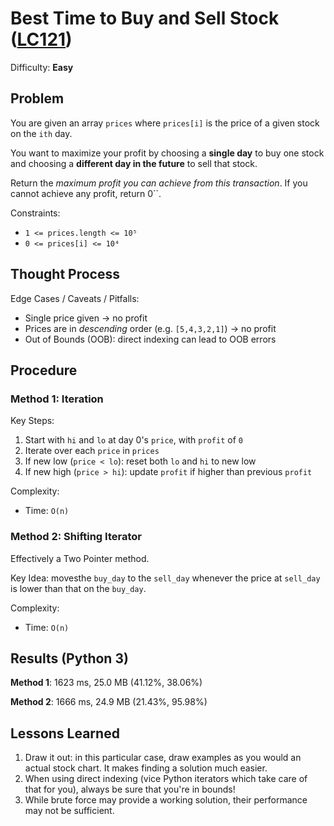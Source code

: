 # Best Time to Buy and Sell Stock ([LC121](https://leetcode.com/problems/best-time-to-buy-and-sell-stock/))
Difficulty: **Easy**

## Problem

You are given an array `prices` where `prices[i]` is the price of a given stock on the `ith` day.

You want to maximize your profit by choosing a **single day** to buy one stock and choosing a **different day in the future** to sell that stock.

Return the *maximum profit you can achieve from this transaction*. If you cannot achieve any profit, return 0``.

Constraints:
- `1 <= prices.length <= 10⁵`
- `0 <= prices[i] <= 10⁴`

## Thought Process

Edge Cases / Caveats / Pitfalls:
- Single price given -> no profit
- Prices are in *descending* order (e.g. `[5,4,3,2,1]`) -> no profit
- Out of Bounds (OOB): direct indexing can lead to OOB errors

## Procedure

### Method 1: Iteration

Key Steps:
1. Start with `hi` and `lo` at day 0's `price`, with `profit` of `0`
2. Iterate over each `price` in `prices`
3. If new low (`price < lo`):  reset both `lo` and `hi` to new low
4. If new high (`price > hi`): update `profit` if higher than previous `profit`

Complexity:
- Time: `O(n)`

### Method 2: Shifting Iterator

Effectively a  Two Pointer method.

Key Idea: movesthe `buy_day` to the `sell_day` whenever the price at `sell_day` is lower than that on the `buy_day`.

Complexity:
- Time: `O(n)`

## Results (Python 3)

**Method 1**:  1623 ms, 25.0 MB (41.12%, 38.06%)

**Method 2**:  1666 ms, 24.9 MB (21.43%, 95.98%)

## Lessons Learned

1. Draw it out: in this particular case, draw examples as you would an actual stock chart.  It makes finding a solution much easier.
2. When using direct indexing (vice Python iterators which take care of that for you), always be sure that you're in bounds!
3. While brute force may provide a working solution, their performance may not be sufficient.
